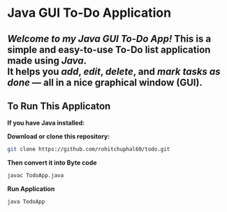 # Java GUI To-Do Application

 *Welcome to my Java GUI To-Do App!*
This is a simple and easy-to-use To-Do list application made using *Java*.  
It helps you *add*, *edit*, *delete*, and *mark tasks as done* — all in a nice graphical window (GUI).
-----------


## To Run This Applicaton 


**If you have Java installed:**  

  **Download or clone this repository:**  
```bash
git clone https://github.com/rohitchuphal60/todo.git
```

  **Then convert it into Byte code**

```bash 
javac TodoApp.java
```
**Run Application**

```bash
java TodoApp
```



